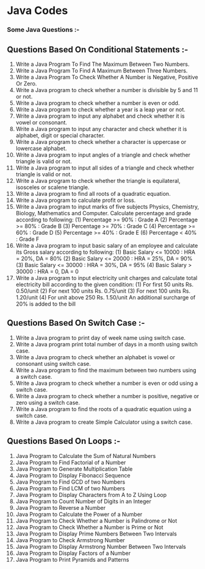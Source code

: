 # Java Codes

### Some Java Questions :-

## Questions Based On Conditional Statements :-

1. Write a Java Program To Find The Maximum Between Two Numbers.
2. Write a Java Program To Find A Maximum Between Three Numbers.
3. Write a Java Program To Check Whether A Number is Negative, Positive Or Zero.
4. Write a Java program to check whether a number is divisible by 5 and 11 or not.
5. Write a Java program to check whether a number is even or odd.
6. Write a Java program to check whether a year is a leap year or not.
7. Write a Java program to input any alphabet and check whether it is vowel or consonant.
8. Write a Java program to input any character and check whether it is alphabet, digit or special character.
9. Write a Java program to check whether a character is uppercase or lowercase alphabet.
10. Write a Java program to input angles of a triangle and check whether triangle is valid or not.
11. Write a Java program to input all sides of a triangle and check whether triangle is valid or not.
12. Write a Java program to check whether the triangle is equilateral, isosceles or scalene triangle.
13. Write a Java program to find all roots of a quadratic equation.
14. Write a Java program to calculate profit or loss.
15. Write a Java program to input marks of five subjects Physics, Chemistry, Biology, Mathematics and Computer. Calculate percentage and grade according to following:
    (1) Percentage >= 90% : Grade A
    (2) Percentage >= 80% : Grade B
    (3) Percentage >= 70% : Grade C
    (4) Percentage >= 60% : Grade D
    (5) Percentage >= 40% : Grade E
    (6) Percentage < 40% : Grade F
16. Write a Java program to input basic salary of an employee and calculate its Gross salary according to following:
    (1) Basic Salary <= 10000 : HRA = 20%, DA = 80%
    (2) Basic Salary <= 20000 : HRA = 25%, DA = 90%
    (3) Basic Salary <= 30000 : HRA = 30%, DA = 95%
    (4) Basic Salary > 30000 : HRA = 0, DA = 0
17. Write a Java program to input electricity unit charges and calculate total electricity bill according to the given condition:
    (1) For first 50 units Rs. 0.50/unit
    (2) For next 100 units Rs. 0.75/unit
    (3) For next 100 units Rs. 1.20/unit
    (4) For unit above 250 Rs. 1.50/unit
    An additional surcharge of 20% is added to the bill

## Questions Based On Switch Case :-

1. Write a Java program to print day of week name using switch case.
2. Write a Java program print total number of days in a month using switch case.
3. Write a Java program to check whether an alphabet is vowel or consonant using switch case.
4. Write a Java program to find the maximum between two numbers using a switch case.
5. Write a Java program to check whether a number is even or odd using a switch case.
6. Write a Java program to check whether a number is positive, negative or zero using a switch case.
7. Write a Java program to find the roots of a quadratic equation using a switch case.
8. Write a Java program to create Simple Calculator using a switch case.

## Questions Based On Loops :-

1. Java Program to Calculate the Sum of Natural Numbers
2. Java Program to Find Factorial of a Number
3. Java Program to Generate Multiplication Table
4. Java Program to Display Fibonacci Sequence
5. Java Program to Find GCD of two Numbers
6. Java Program to Find LCM of two Numbers
7. Java Program to Display Characters from A to Z Using Loop
8. Java Program to Count Number of Digits in an Integer
9. Java Program to Reverse a Number
10. Java Program to Calculate the Power of a Number
11. Java Program to Check Whether a Number is Palindrome or Not
12. Java Program to Check Whether a Number is Prime or Not
13. Java Program to Display Prime Numbers Between Two Intervals
14. Java Program to Check Armstrong Number
15. Java Program to Display Armstrong Number Between Two Intervals
16. Java Program to Display Factors of a Number
17. Java Program to Print Pyramids and Patterns
